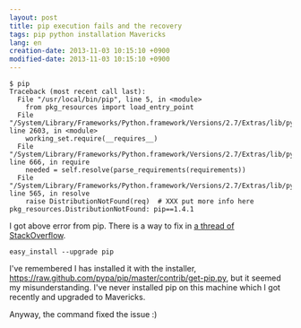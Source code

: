 ```yaml
---
layout: post
title: pip execution fails and the recovery
tags: pip python installation Mavericks
lang: en
creation-date: 2013-11-03 10:15:10 +0900
modified-date: 2013-11-03 10:15:10 +0900
---
```

```
$ pip
Traceback (most recent call last):
  File "/usr/local/bin/pip", line 5, in <module>
    from pkg_resources import load_entry_point
  File "/System/Library/Frameworks/Python.framework/Versions/2.7/Extras/lib/python/pkg_resources.py", line 2603, in <module>
    working_set.require(__requires__)
  File "/System/Library/Frameworks/Python.framework/Versions/2.7/Extras/lib/python/pkg_resources.py", line 666, in require
    needed = self.resolve(parse_requirements(requirements))
  File "/System/Library/Frameworks/Python.framework/Versions/2.7/Extras/lib/python/pkg_resources.py", line 565, in resolve
    raise DistributionNotFound(req)  # XXX put more info here
pkg_resources.DistributionNotFound: pip==1.4.1
```

I got above error from pip. There is a way to fix in [a thread of StackOverflow](http://stackoverflow.com/questions/6200056/pip-broke-how-to-fix-distributionnotfound-error).

```
easy_install --upgrade pip
```

I've remembered I has installed it with the installer, <https://raw.github.com/pypa/pip/master/contrib/get-pip.py>,
but it seemed my misunderstanding. I've never installed pip on this machine which I got recently and upgraded to Mavericks.

Anyway, the command fixed the issue :)
